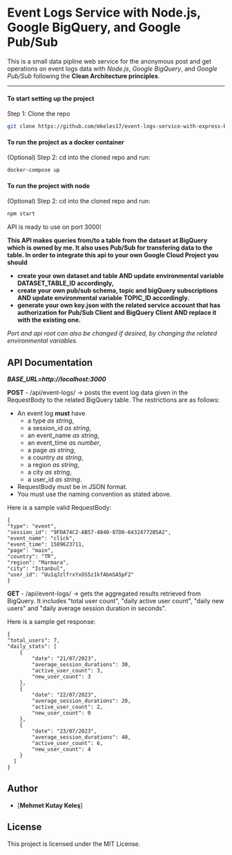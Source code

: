 # Event Logs Service with Node.js, Google BigQuery, and Google Pub/Sub

This is a small data pipline web service for the anonymous post and get operations on event logs data with *Node.js*, *Google BigQuery*, and *Google Pub/Sub* following the **Clean Architecture principles**.

---

#### To start setting up the project

Step 1: Clone the repo

```bash
git clone https://github.com/mkeles17/event-logs-service-with-express-bigquery-pubsub.git
```

#### To run the project as a docker container

(Optional) Step 2: cd into the cloned repo and run:

```bash
docker-compose up
```

#### To run the project with node

(Optional) Step 2: cd into the cloned repo and run:

```bash
npm start
```

API is ready to use on port 3000!

**This API makes queries from/to a table from the dataset at BigQuery which is owned by me. It also uses Pub/Sub for transfering data to the table. In order to integrate this api to your own Google Cloud Project you should** 
 - **create your own dataset and table AND update environmental variable DATASET_TABLE_ID accordingly,** 
 - **create your own pub/sub schema, topic and bigQuery subscriptions AND update environmental variable TOPIC_ID accordingly.**
 - **generate your own key.json with the related service account that has authorization for Pub/Sub Client and BigQuery Client AND replace it with the existing one.**

*Port and api root can also be changed if desired, by changing the related environmental variables.*



## API Documentation

***BASE_URL=http://localhost:3000***

**POST** - /api/event-logs/ -> posts the event log data given in the RequestBody to the related BigQuery table. The restrictions are as follows:

* An event log **must** have 
    - a type *as string*,
    - a session_id *as string*,
    - an event_name *as string*,
    - an event_time *as number*,
    - a page *as string*,
    - a country *as string*,
    - a region *as string*,
    - a city *as string*,
    - a user_id *as string*.
* RequestBody must be in JSON format.
* You must use the naming convention as stated above.

Here is a sample valid RequestBody:

    {
    "type": "event",
    "session_id": "9FDA74C2-AB57-4840-87D0-64324772B5A2",
    "event_name": "click",
    "event_time": 1589623711,
    "page": "main",
    "country": "TR",
    "region": "Marmara",
    "city": "Istanbul",
    "user_id": "Uu1qJzlfrxYxOS5z1kfAbmSA5pF2"
    }

**GET** - /api/event-logs/ -> gets the aggregated results retrieved from BigQuery. It includes "total user count", "daily active user count", "daily new users" and "daily average session duration in seconds".

Here is a sample get response:

    {
    "total_users": 7,
    "daily_stats": [
        {
            "date": "21/07/2023",
            "average_session_durations": 30,
            "active_user_count": 3,
            "new_user_count": 3
        },
        {
            "date": "22/07/2023",
            "average_session_durations": 20,
            "active_user_count": 2,
            "new_user_count": 0
        },
        {
            "date": "23/07/2023",
            "average_session_durations": 40,
            "active_user_count": 6,
            "new_user_count": 4
        }
      ]
    }


## Author

- [**Mehmet Kutay Keleş**]

## License

This project is licensed under the MIT License.
